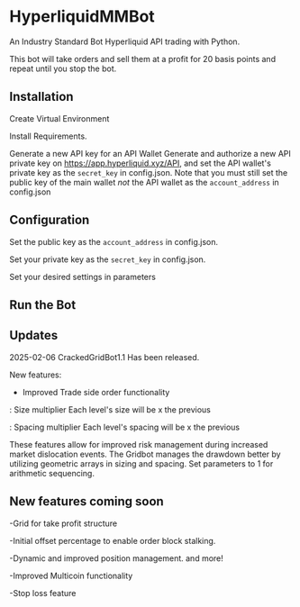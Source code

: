 # HyperliquidMMBot
An Industry Standard Bot
Hyperliquid API trading with Python.

This bot will take orders and sell them at a profit for 20 basis points and repeat until you stop the bot.

</div>

## Installation
Create Virtual Environment

Install Requirements. 

Generate a new API key for an API Wallet
Generate and authorize a new API private key on https://app.hyperliquid.xyz/API, and set the API wallet's private key as the `secret_key` in config.json. Note that you must still set the public key of the main wallet *not* the API wallet as the `account_address` in config.json
## Configuration 

Set the public key as the `account_address` in config.json.
 
Set your private key as the `secret_key` in config.json.
 
Set your desired settings in parameters
 
## Run the Bot


## Updates
2025-02-06 CrackedGridBot1.1 Has been released.

New features:

- Improved Trade side order functionality

: Size multiplier Each level's size will be x the previous

: Spacing multiplier Each level's spacing will be x the previous

These features allow for improved risk management during increased market dislocation events. The Gridbot manages the drawdown better by utilizing geometric arrays in sizing and spacing.
Set parameters to 1 for arithmetic sequencing.

## New features coming soon

-Grid for take profit structure

-Initial offset percentage to enable order block stalking.

-Dynamic and improved position management.
and more!

-Improved Multicoin functionality

-Stop loss feature




